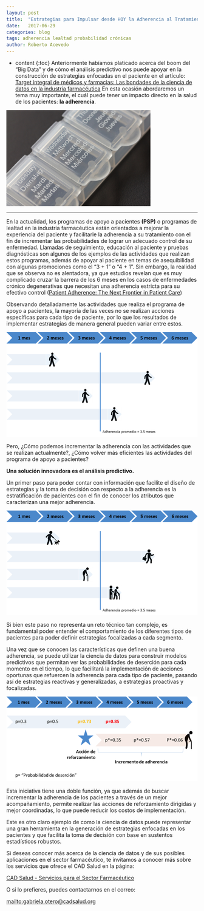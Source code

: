 ```yaml
---
layout: post
title:  "Estrategias para Impulsar desde HOY la Adherencia al Tratamiento"
date:   2017-06-29 
categories: blog
tags: adherencia lealtad probabilidad crónicas
author: Roberto Acevedo
---
```

* content
{:toc}
Anteriormente habíamos platicado acerca del boom del “Big Data” y de cómo el análisis predictivo nos puede apoyar en la construcción de estrategias enfocadas en el paciente en el artículo: [Target integral de médicos y farmacias: Las bondades de la ciencia de datos en la industria farmacéutica](https://cadsalud.github.io/2017/03/13/Target-integral/) En esta ocasión abordaremos un tema muy importante, el cuál puede tener un impacto directo en la salud de los pacientes: **la adherencia**.

<img src="/images-post/2017-06-29_adherencia/imagen1.png" width="380">



----


En la actualidad, los programas de apoyo a pacientes **(PSP)** o programas de lealtad en la industria farmacéutica están orientados a mejorar la experiencia del paciente y facilitarle la adherencia a su tratamiento con el fin de incrementar las probabilidades de lograr un adecuado control de su enfermedad. Llamadas de seguimiento, educación al paciente y pruebas diagnósticas son algunos de los ejemplos de las actividades que realizan estos programas, además de apoyar al paciente en temas de asequibilidad con algunas promociones como el “3 + 1” o “4 + 1”. Sin embargo, la realidad que se observa no es alentadora, ya que estudios revelan que es muy complicado cruzar la barrera de los 6 meses en los casos de enfermedades crónico degenerativas que necesitan una adherencia estricta para su efectivo control ([Patient Adherence: The Next Frontier in Patient Care](https://www.capgemini.com/resource-file-access/resource/pdf/Patient_Adherence__The_Next_Frontier_in_Patient_Care.pdf))

Observando detalladamente las actividades que realiza el programa de apoyo a pacientes, la mayoría de las veces no se realizan acciones específicas para cada tipo de paciente, por lo que los resultados de implementar estrategias de manera general pueden variar entre estos.

<img src="/images-post/2017-06-29_adherencia/imagen2.png" width="540">

Pero, ¿Cómo podemos incrementar la adherencia con las actividades que se realizan actualmente?, ¿Cómo volver más eficientes las actividades del programa de apoyo a pacientes?

**Una solución innovadora es el análisis predictivo.**

Un primer paso para poder contar con información que facilite el diseño de estrategias y la toma de decisión con respecto a la adherencia es la estratificación de pacientes con el fin de conocer los atributos que caracterizan una mejor adherencia.

<img src="/images-post/2017-06-29_adherencia/imagen3.png" width="540">

Si bien este paso no representa un reto técnico tan complejo, es fundamental poder entender el comportamiento de los diferentes tipos de pacientes para poder definir estrategias focalizadas a cada segmento.

Una vez que se conocen las características que definen una buena adherencia, se puede utilizar la ciencia de datos para construir modelos predictivos que permitan ver las probabilidades de deserción para cada momento en el tiempo, lo que facilitará la implementación de acciones oportunas que refuercen la adherencia para cada tipo de paciente, pasando así de estrategias reactivas y generalizadas, a estrategias proactivas y focalizadas.

<img src="/images-post/2017-06-29_adherencia/imagen4.png" width="540">

Esta iniciativa tiene una doble función, ya que además de buscar incrementar la adherencia de los pacientes a través de un mejor acompañamiento, permite realizar las acciones de reforzamiento dirigidas y mejor coordinadas, lo que puede reducir los costos de implementación.

Este es otro claro ejemplo de como la ciencia de datos puede representar una gran herramienta en la generación de estrategias enfocadas en los pacientes y que facilita la toma de decisión con base en sustentos estadísticos robustos.

Si deseas conocer más acerca de la ciencia de datos y de sus posibles aplicaciones en el sector farmacéutico, te invitamos a conocer más sobre los servicios que ofrece el CAD Salud en la página:  

[CAD Salud - Servicios para el Sector Farmacéutico](https://www.cadsalud.org/sector-farmaceutico)

O si lo prefieres, puedes contactarnos en el correo:

<mailto:gabriela.otero@cadsalud.org>
